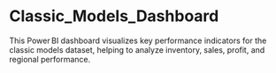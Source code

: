 # Classic_Models_Dashboard
This Power BI dashboard visualizes key performance indicators for the classic models dataset, helping to analyze inventory, sales, profit, and regional performance.
